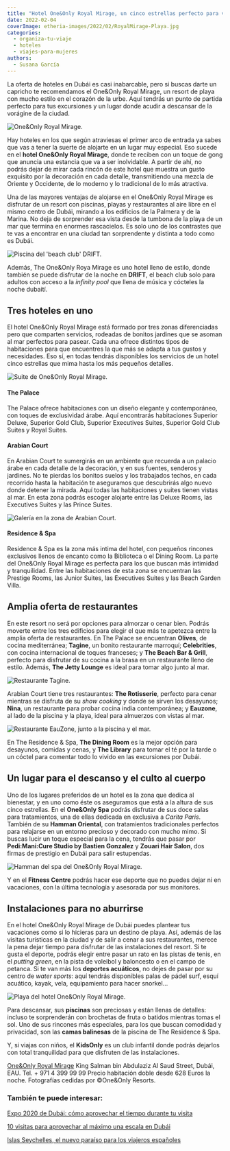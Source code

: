 ```yaml
---
title: "Hotel One&Only Royal Mirage, un cinco estrellas perfecto para vivir Dubái con estilo"
date: 2022-02-04
coverImage: etheria-images/2022/02/RoyalMirage-Playa.jpg
categories: 
  - organiza-tu-viaje
  - hoteles
  - viajes-para-mujeres
authors: 
  - Susana García
---
```


La oferta de hoteles en Dubái es casi inabarcable, pero si buscas darte un capricho te recomendamos el One&Only Royal Mirage, un resort de playa con mucho estilo en el corazón de la urbe. Aquí tendrás un punto de partida perfecto para tus excursiones y un lugar donde acudir a descansar de la vorágine de la ciudad.

![One&Only Royal Mirage.](etheria-images/2022/02/RoyalMirage-entrada.jpg "One&Only Royal Mirage.")

Hay hoteles en los que según atraviesas el primer arco de entrada ya sabes que vas a 
tener la suerte de alojarte en un lugar muy especial. Eso sucede en el **hotel One&Only 
Royal Mirage**, donde te reciben con un toque de gong que anuncia una estancia que va a 
ser inolvidable. A partir de ahí, no podrás dejar de mirar cada rincón de este hotel que 
muestra un gusto exquisito por la decoración en cada detalle, transmitiendo una mezcla 
de Oriente y Occidente, de lo moderno y lo tradicional de lo más atractiva. 

Una de las mayores ventajas de alojarse en el One&Only Royal Mirage es disfrutar de un 
resort con piscinas, playas y restaurantes al aire libre en el mismo centro de Dubái, 
mirando a los edificios de la Palmera y de la Marina. No deja de sorprender esa vista 
desde la tumbona de la playa de un mar que termina en enormes rascacielos. Es solo uno 
de los contrastes que te vas a encontrar en una ciudad tan sorprendente y distinta a 
todo como es Dubái. 

![Piscina del 'beach club' DRIFT.](etheria-images/2022/02/RoyalMirage-Piscina-Drift.jpg "Piscina del 'beach club' DRIFT.")

Además, The One&Only Roya Mirage es uno hotel lleno de estilo, donde también se puede 
disfrutar de la noche en **DRIFT**, el beach club solo para adultos con acceso a la 
_infinity pool_ que llena de música y cócteles la noche dubaití. 

## Tres hoteles en uno

El hotel One&Only Royal Mirage está formado por tres zonas diferenciadas pero que 
comparten servicios, rodeadas de bonitos jardines que se asoman al mar perfectos para 
pasear. Cada una ofrece distintos tipos de habitaciones para que encuentres la que más 
se adapta a tus gustos y necesidades. Eso sí, en todas tendrás disponibles los servicios 
de un hotel cinco estrellas que mima hasta los más pequeños detalles. 

![Suite de One&Only Royal Mirage.](etheria-images/2022/02/RoyalMirage-Prince-Suite.jpg "Suite de One&Only Royal Mirage.")

#### The Palace

The Palace ofrece habitaciones con un diseño elegante y contemporáneo, con toques de 
exclusividad árabe. Aquí encontrarás habitaciones Superior Deluxe, Superior Gold Club, 
Superior Executives Suites, Superior Gold Club Suites y Royal Suites. 

#### Arabian Court

En Arabian Court te sumergirás en un ambiente que recuerda a un palacio árabe en cada 
detalle de la decoración, y en sus fuentes, senderos y jardines. No te pierdas los 
bonitos suelos y los trabajados techos, en cada recorrido hasta la habitación te 
aseguramos que descubrirás algo nuevo donde detener la mirada. Aquí todas las 
habitaciones y suites tienen vistas al mar. En esta zona podrás escoger alojarte entre 
las Deluxe Rooms, las Executives Suites y las Prince Suites. 

![Galería en la zona de Arabian Court.](etheria-images/2022/02/RoyalMirage-Arabian-Court-Grand-Gallery-683x1024.jpg "Galería en la zona de Arabian Court.")

#### Residence & Spa

Residence & Spa es la zona más intima del hotel, con pequeños rincones exclusivos llenos 
de encanto como la Biblioteca o el Dining Room. La parte del One&Only Royal Mirage es 
perfecta para los que buscan más intimidad y tranquilidad. Entre las habitaciones de 
esta zona se encuentran las Prestige Rooms, las Junior Suites, las Executives Suites y 
las Beach Garden Villa. 

## Amplia oferta de restaurantes

En este resort no será por opciones para almorzar o cenar bien. Podrás moverte entre los 
tres edificios para elegir el que más te apetezca entre la amplia oferta de 
restaurantes. En The Palace se encuentran **Olives**, de cocina mediterránea; 
**Tagine**, un bonito restaurante marroquí; **Celebrities**, con cocina internacional de 
toques franceses; y **The Beach Bar & Grill**, perfecto para disfrutar de su cocina a la 
brasa en un restaurante lleno de estilo. Además, **The Jetty Lounge** es ideal para 
tomar algo junto al mar. 

![Restaurante Tagine.](etheria-images/2022/02/RoyalMirage-Tagine.jpg "Restaurante Tagine.")

Arabian Court tiene tres restaurantes: **The Rotisserie**, perfecto para cenar mientras 
se disfruta de su _show cooking_ y donde se sirven los desayunos; **Nina**, un 
restaurante para probar cocina india contemporánea; y **Eauzone**, al lado de la piscina 
y la playa, ideal para almuerzos con vistas al mar. 

![Restaurante EauZone, junto a la piscina y el mar.](etheria-images/2022/02/RoyalMirage-EauZone.jpg "Restaurante EauZone, junto a la piscina y el mar.")

En The Residence & Spa, **The Dining Room** es la mejor opción para desayunos, comidas y 
cenas, y **The Library** para tomar el té por la tarde o un cóctel para comentar todo lo 
vivido en las excursiones por Dubái. 

## Un lugar para el descanso y el culto al cuerpo

Uno de los lugares preferidos de un hotel es la zona que dedica al bienestar, y en uno 
como éste os aseguramos que está a la altura de sus cinco estrellas. En el **One&Only 
Spa** podrás disfrutar de sus doce salas para tratamientos, una de ellas dedicada en 
exclusiva a _Carita Paris_. También de su **Hamman Oriental**, con tratamientos 
tradicionales perfectos para relajarse en un entorno precioso y decorado con mucho mimo. 
Si buscas lucir un toque especial para la cena, tendrás que pasar por **Pedi:Mani:Cure 
Studio by Bastien Gonzalez** y **Zouari Hair Salon**, dos firmas de prestigio en Dubái 
para salir estupendas. 

![Hamman del spa del One&Only Royal Mirage.](etheria-images/2022/02/RoyalMirage-Spa-Hammam.jpg "Hamman del spa del One&Only Royal Mirage.")

Y en el **Fitness Centre** podrás hacer ese deporte que no puedes dejar ni en 
vacaciones, con la última tecnología y asesorada por sus monitores. 

## Instalaciones para no aburrirse

En el hotel One&Only Royal Mirage de Dubái puedes plantear tus vacaciones como si lo 
hicieras para un destino de playa. Así, además de las visitas turísticas en la ciudad y 
de salir a cenar a sus restaurantes, merece la pena dejar tiempo para disfrutar de las 
instalaciones del resort. Si te gusta el deporte, podrás elegir entre pasar un rato en 
las pistas de tenis, en el _putting green_, en la pista de voleibol y baloncesto o en el 
campo de petanca. Si te van más los **deportes acuáticos**, no dejes de pasar por su 
centro de _water sports_: aquí tendrás disponibles palas de pádel surf, esquí acuático, 
kayak, vela, equipamiento para hacer snorkel… 

![Playa del hotel One&Only Royal Mirage.](etheria-images/2022/02/RoyalMirage-Playa.jpg "Playa del hotel One&Only Royal Mirage.")

Para descansar, sus **piscinas** son preciosas y están llenas de detalles: incluso te 
sorprenderán con brochetas de fruta o batidos mientras tomas el sol. Uno de sus rincones 
más especiales, para los que buscan comodidad y privacidad, son las **camas balinesas** 
de la piscina de The Residence & Spa. 

Y, si viajas con niños, el **KidsOnly** es un club infantil donde podrás dejarlos con 
total tranquilidad para que disfruten de las instalaciones. 

[One&Only Royal Mirage](https://www.oneandonlyresorts.com/royal-mirage) King Salman bin 
Abdulaziz Al Saud Street, Dubái, EAU. Tel. + 971 4 399 99 99 Precio habitación doble 
desde 628 Euros la noche. Fotografías cedidas por ©One&Only Resorts. 

### También te puede interesar:

[Expo 2020 de Dubái: cómo aprovechar el tiempo durante tu 
visita](https://etheriamagazine.com/2021/12/20/visita-a-expo-2020-dubai/) 

[10 visitas para aprovechar al máximo una escala en 
Dubái](https://etheriamagazine.com/2019/05/31/como-aprovechar-una-escala-en-dubai/) 

[Islas Seychelles, el nuevo paraíso para los viajeros 
españoles](https://etheriamagazine.com/2020/11/16/islas-seychelles-un-viaje-de-lujo-al-paraiso/)
